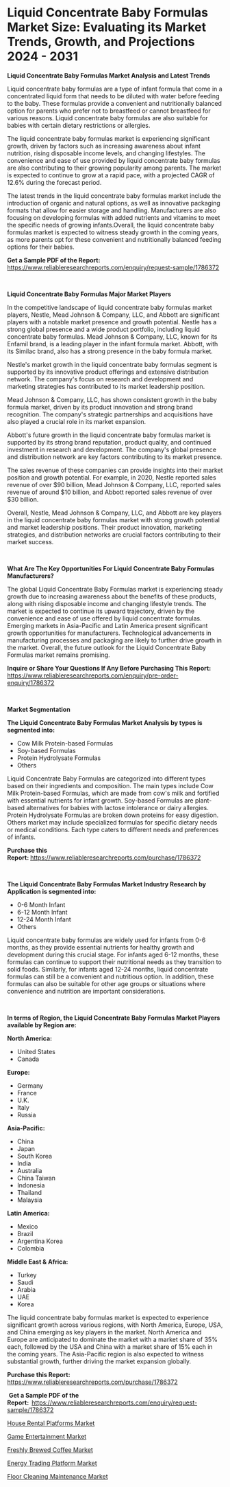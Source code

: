 <p><h1>Liquid Concentrate Baby Formulas Market Size: Evaluating its Market Trends, Growth, and Projections 2024 - 2031</h1></p><p><strong>Liquid Concentrate Baby Formulas Market Analysis and Latest Trends</strong></p>
<p><p>Liquid concentrate baby formulas are a type of infant formula that come in a concentrated liquid form that needs to be diluted with water before feeding to the baby. These formulas provide a convenient and nutritionally balanced option for parents who prefer not to breastfeed or cannot breastfeed for various reasons. Liquid concentrate baby formulas are also suitable for babies with certain dietary restrictions or allergies.</p><p>The liquid concentrate baby formulas market is experiencing significant growth, driven by factors such as increasing awareness about infant nutrition, rising disposable income levels, and changing lifestyles. The convenience and ease of use provided by liquid concentrate baby formulas are also contributing to their growing popularity among parents. The market is expected to continue to grow at a rapid pace, with a projected CAGR of 12.6% during the forecast period.</p><p>The latest trends in the liquid concentrate baby formulas market include the introduction of organic and natural options, as well as innovative packaging formats that allow for easier storage and handling. Manufacturers are also focusing on developing formulas with added nutrients and vitamins to meet the specific needs of growing infants.Overall, the liquid concentrate baby formulas market is expected to witness steady growth in the coming years, as more parents opt for these convenient and nutritionally balanced feeding options for their babies.</p></p>
<p><strong>Get a Sample PDF of the Report:&nbsp;</strong> <a href="https://www.reliableresearchreports.com/enquiry/request-sample/1786372">https://www.reliableresearchreports.com/enquiry/request-sample/1786372</a></p>
<p>&nbsp;</p>
<p><strong>Liquid Concentrate Baby Formulas Major Market Players</strong></p>
<p><p>In the competitive landscape of liquid concentrate baby formulas market players, Nestle, Mead Johnson & Company, LLC, and Abbott are significant players with a notable market presence and growth potential. Nestle has a strong global presence and a wide product portfolio, including liquid concentrate baby formulas. Mead Johnson & Company, LLC, known for its Enfamil brand, is a leading player in the infant formula market. Abbott, with its Similac brand, also has a strong presence in the baby formula market.</p><p>Nestle's market growth in the liquid concentrate baby formulas segment is supported by its innovative product offerings and extensive distribution network. The company's focus on research and development and marketing strategies has contributed to its market leadership position.</p><p>Mead Johnson & Company, LLC, has shown consistent growth in the baby formula market, driven by its product innovation and strong brand recognition. The company's strategic partnerships and acquisitions have also played a crucial role in its market expansion.</p><p>Abbott's future growth in the liquid concentrate baby formulas market is supported by its strong brand reputation, product quality, and continued investment in research and development. The company's global presence and distribution network are key factors contributing to its market presence.</p><p>The sales revenue of these companies can provide insights into their market position and growth potential. For example, in 2020, Nestle reported sales revenue of over $90 billion, Mead Johnson & Company, LLC, reported sales revenue of around $10 billion, and Abbott reported sales revenue of over $30 billion.</p><p>Overall, Nestle, Mead Johnson & Company, LLC, and Abbott are key players in the liquid concentrate baby formulas market with strong growth potential and market leadership positions. Their product innovation, marketing strategies, and distribution networks are crucial factors contributing to their market success.</p></p>
<p>&nbsp;</p>
<p><strong>What Are The Key Opportunities For Liquid Concentrate Baby Formulas Manufacturers?</strong></p>
<p><p>The global Liquid Concentrate Baby Formulas market is experiencing steady growth due to increasing awareness about the benefits of these products, along with rising disposable income and changing lifestyle trends. The market is expected to continue its upward trajectory, driven by the convenience and ease of use offered by liquid concentrate formulas. Emerging markets in Asia-Pacific and Latin America present significant growth opportunities for manufacturers. Technological advancements in manufacturing processes and packaging are likely to further drive growth in the market. Overall, the future outlook for the Liquid Concentrate Baby Formulas market remains promising.</p></p>
<p><strong>Inquire or Share Your Questions If Any Before Purchasing This Report:</strong> <a href="https://www.reliableresearchreports.com/enquiry/pre-order-enquiry/1786372">https://www.reliableresearchreports.com/enquiry/pre-order-enquiry/1786372</a></p>
<p>&nbsp;</p>
<p><strong>Market Segmentation</strong></p>
<p><strong>The Liquid Concentrate Baby Formulas Market Analysis by types is segmented into:</strong></p>
<p><ul><li>Cow Milk Protein-based Formulas</li><li>Soy-based Formulas</li><li>Protein Hydrolysate Formulas</li><li>Others</li></ul></p>
<p><p>Liquid Concentrate Baby Formulas are categorized into different types based on their ingredients and composition. The main types include Cow Milk Protein-based Formulas, which are made from cow's milk and fortified with essential nutrients for infant growth. Soy-based Formulas are plant-based alternatives for babies with lactose intolerance or dairy allergies. Protein Hydrolysate Formulas are broken down proteins for easy digestion. Others market may include specialized formulas for specific dietary needs or medical conditions. Each type caters to different needs and preferences of infants.</p></p>
<p><strong>Purchase this Report:&nbsp;</strong><a href="https://www.reliableresearchreports.com/purchase/1786372">https://www.reliableresearchreports.com/purchase/1786372</a></p>
<p>&nbsp;</p>
<p><strong>The Liquid Concentrate Baby Formulas Market Industry Research by Application is segmented into:</strong></p>
<p><ul><li>0-6 Month Infant</li><li>6-12 Month Infant</li><li>12-24 Month Infant</li><li>Others</li></ul></p>
<p><p>Liquid concentrate baby formulas are widely used for infants from 0-6 months, as they provide essential nutrients for healthy growth and development during this crucial stage. For infants aged 6-12 months, these formulas can continue to support their nutritional needs as they transition to solid foods. Similarly, for infants aged 12-24 months, liquid concentrate formulas can still be a convenient and nutritious option. In addition, these formulas can also be suitable for other age groups or situations where convenience and nutrition are important considerations.</p></p>
<p>&nbsp;</p>
<p><strong>In terms of Region, the Liquid Concentrate Baby Formulas Market Players available by Region are:</strong></p>
<p>
    <p> <strong> North America: </strong>
        <ul>
            <li>United States</li>
            <li>Canada</li>
        </ul>
        </p> 
    <p> <strong> Europe: </strong>
        <ul>
            <li>Germany</li>
            <li>France</li>
            <li>U.K.</li>
            <li>Italy</li>
            <li>Russia</li>
        </ul>
        </p> 
    <p> <strong> Asia-Pacific: </strong>
        <ul>
            <li>China</li>
            <li>Japan</li>
            <li>South Korea</li>
            <li>India</li>
            <li>Australia</li>
            <li>China Taiwan</li>
            <li>Indonesia</li>
            <li>Thailand</li>
            <li>Malaysia</li>
        </ul>
        </p> 
    <p> <strong> Latin America: </strong>
        <ul>
            <li>Mexico</li>
            <li>Brazil</li>
            <li>Argentina Korea</li>
            <li>Colombia</li>
        </ul>
        </p> 
    <p> <strong> Middle East & Africa: </strong>
        <ul>
            <li>Turkey</li>
            <li>Saudi</li>
            <li>Arabia</li>
            <li>UAE</li>
            <li>Korea</li>
        </ul>
    </p>
    </p>
<p><p>The liquid concentrate baby formulas market is expected to experience significant growth across various regions, with North America, Europe, USA, and China emerging as key players in the market. North America and Europe are anticipated to dominate the market with a market share of 35% each, followed by the USA and China with a market share of 15% each in the coming years. The Asia-Pacific region is also expected to witness substantial growth, further driving the market expansion globally.</p></p>
<p><strong>Purchase this Report: </strong><a href="https://www.reliableresearchreports.com/purchase/1786372">https://www.reliableresearchreports.com/purchase/1786372</a></p>
<p>&nbsp;<strong>Get a Sample PDF of the Report:&nbsp;&nbsp;</strong><a href="https://www.reliableresearchreports.com/enquiry/request-sample/1786372">https://www.reliableresearchreports.com/enquiry/request-sample/1786372</a></p>
<p><strong></strong></p>
<p><p><a href="https://medium.com/@tommiesmith8654/decoding-house-rental-platforms-market-metrics-market-share-trends-and-growth-patterns-1d6536da5d12">House Rental Platforms Market</a></p><p><a href="https://medium.com/@tommiesmith8654/game-entertainment-market-size-market-outlook-and-market-forecast-2024-to-2031-5f57c4201a85">Game Entertainment Market</a></p><p><a href="https://medium.com/@tommiesmith8654/freshly-brewed-coffee-market-competitive-analysis-market-trends-and-forecast-to-2031-b5f9fe44644d">Freshly Brewed Coffee Market</a></p><p><a href="https://medium.com/@tommiesmith8654/energy-trading-platform-market-size-reveals-the-best-marketing-channels-in-global-industry-ace44bb36ca3">Energy Trading Platform Market</a></p><p><a href="https://medium.com/@tommiesmith8654/floor-cleaning-maintenance-market-analysis-its-cagr-market-segmentation-and-global-industry-af33271661ea">Floor Cleaning Maintenance Market</a></p></p>